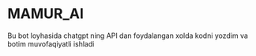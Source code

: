 # MAMUR_AI
Bu bot loyhasida chatgpt ning API dan foydalangan xolda kodni yozdim va botim muvofaqiyatli ishladi 
